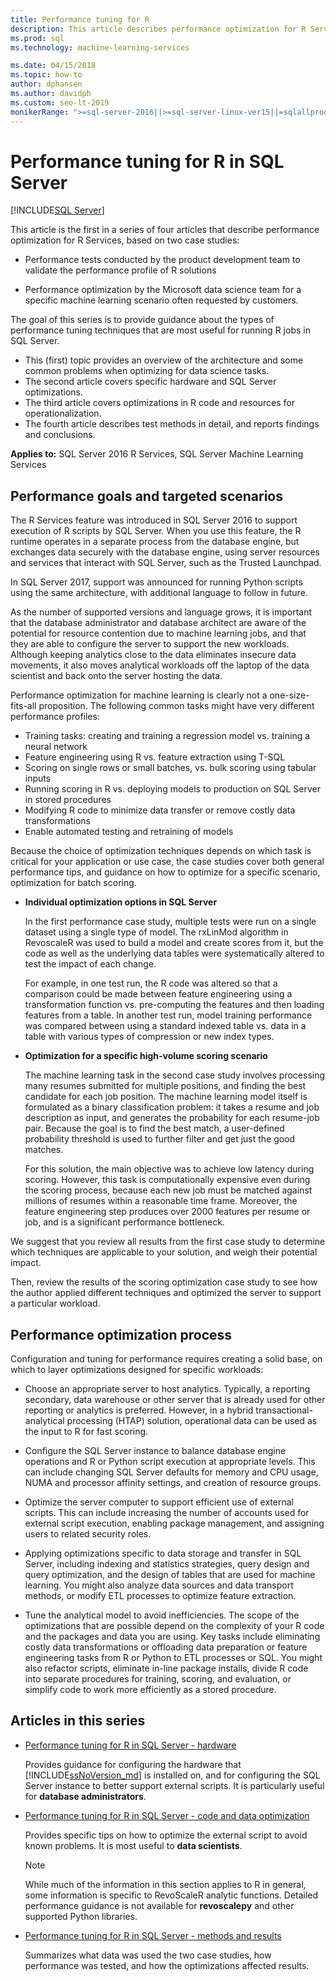 ```yaml
---
title: Performance tuning for R
description: This article describes performance optimization for R Services.
ms.prod: sql
ms.technology: machine-learning-services

ms.date: 04/15/2018  
ms.topic: how-to
author: dphansen
ms.author: davidph
ms.custom: seo-lt-2019
monikerRange: ">=sql-server-2016||>=sql-server-linux-ver15||=sqlallproducts-allversions"
---
```

# Performance tuning for R in SQL Server
 [!INCLUDE[SQL Server](../../includes/applies-to-version/_ssnoversion.md)]

This article is the first in a series of four articles that describe performance optimization for R Services, based on two case studies:

- Performance tests conducted by the product development team to validate the performance profile of R solutions

- Performance optimization by the Microsoft data science team for a specific machine learning scenario often requested by customers.

The goal of this series is to provide guidance about the types of performance tuning techniques that are most useful for running R jobs in SQL Server.

+ This (first) topic provides an overview of the architecture and some common problems when optimizing for data science tasks.
+ The second article covers specific hardware and SQL Server optimizations.
+ The third article covers optimizations in R code and resources for operationalization.
+ The fourth article describes test methods in detail, and reports findings and conclusions.

**Applies to:** SQL Server 2016 R Services, SQL Server Machine Learning Services

## Performance goals and targeted scenarios

The R Services feature was introduced in SQL Server 2016 to support execution of R scripts by SQL Server. When you use this feature, the R runtime operates in a separate process from the database engine, but exchanges data securely with the database engine, using server resources and services that interact with SQL Server, such as the Trusted Launchpad.

In SQL Server 2017, support was announced for running Python scripts using the same architecture, with additional language to follow in future.

As the number of supported versions and language grows, it is important that the database administrator and database architect are aware of the potential for resource contention due to machine learning jobs, and that they are able to configure the server to support the new workloads. Although keeping analytics close to the data eliminates insecure data movements, it also moves analytical workloads off the laptop of the data scientist and back onto the server hosting the data.

Performance optimization for machine learning is clearly not a one-size-fits-all proposition. The following common tasks might have very different performance profiles:

- Training tasks: creating and training a regression model vs. training a neural network
- Feature engineering using R vs. feature extraction using T-SQL
- Scoring on single rows or small batches, vs. bulk scoring using tabular inputs
- Running scoring in R vs. deploying models to production on SQL Server in stored procedures
- Modifying R code to minimize data transfer or remove costly data transformations
- Enable automated testing and retraining of models

Because the choice of optimization techniques depends on which task is critical for your application or use case, the case studies cover both general performance tips, and guidance on how to optimize for a specific scenario, optimization for batch scoring.

+ **Individual optimization options in SQL Server**

    In the first performance case study, multiple tests were run on a single dataset using a single type of model. The rxLinMod algorithm in RevoscaleR was used to build a model and create scores from it, but the code as well as the underlying data tables were systematically altered to test the impact of each change.

    For example, in one test run, the R code was altered so that a comparison could be made between feature engineering using a transformation function vs. pre-computing the features and then loading features from a table. In another test run, model training performance was compared between using a standard indexed table vs. data in a table with various types of compression or new index types.

+ **Optimization for a specific high-volume scoring scenario**

    The machine learning task in the second case study involves processing many resumes submitted for multiple positions, and finding the best candidate for each job position. The machine learning model itself is formulated as a binary classification problem: it takes a resume and job description as input, and generates the probability for each resume-job pair. Because the goal is to find the best match, a user-defined probability threshold is used to further filter and get just the good matches.

    For this solution, the main objective was to achieve low latency during scoring. However, this task is computationally expensive even during the scoring process, because each new job must be matched against millions of resumes within a reasonable time frame. Moreover, the feature engineering step produces over 2000 features per resume or job, and is a significant performance bottleneck.

We suggest that you review all results from the first case study to determine which techniques are applicable to your solution, and weigh their potential impact.

Then, review the results of the scoring optimization case study to see how the author applied different techniques and optimized the server to support a particular workload.

## Performance optimization process

Configuration and tuning for performance requires creating a solid base, on which to layer optimizations designed for specific workloads:

- Choose an appropriate server to host analytics. Typically, a reporting secondary, data warehouse or other server that is already used for other reporting or analytics is preferred. However, in a hybrid transactional-analytical processing (HTAP) solution, operational data can be used as the input to R for fast scoring.

- Configure the SQL Server instance to balance database engine operations and R or Python script execution at appropriate levels. This can include changing SQL Server defaults for memory and CPU usage, NUMA and processor affinity settings, and creation of resource groups.

- Optimize the server computer to support efficient use of external scripts. This can include increasing the number of accounts used for external script execution, enabling package management, and assigning users to related security roles.

- Applying optimizations specific to data storage and transfer in SQL Server, including indexing and statistics strategies, query design and query optimization, and the design of tables that are used for machine learning. You might also analyze data sources and data transport methods, or modify ETL processes to optimize feature extraction.

- Tune the analytical model to avoid inefficiencies. The scope of the optimizations that are possible depend on the complexity of your R code and the packages and data you are using. Key tasks include eliminating costly data transformations or offloading data preparation or feature engineering tasks from R or Python to ETL processes or SQL. You might also refactor scripts, eliminate in-line package installs, divide R code into separate procedures for training, scoring, and evaluation, or simplify code to work more efficiently as a stored procedure.

## Articles in this series

+ [Performance tuning for R in SQL Server - hardware](../r/sql-server-configuration-r-services.md)

    Provides guidance for configuring the hardware that [!INCLUDE[ssNoVersion_md](../../includes/ssnoversion-md.md)] is installed on, and for configuring the SQL Server instance to better support external scripts. It is particularly useful for **database administrators**.

+ [Performance tuning for R in SQL Server - code and data optimization](../r/r-and-data-optimization-r-services.md)

    Provides specific tips on how to optimize the external script to avoid known problems. It is most useful to **data scientists**.

    > [!NOTE]
    > While much of the information in this section applies to R in general, some information is specific to RevoScaleR analytic functions. Detailed performance guidance is not available for **revoscalepy** and other supported Python libraries.
    >

+ [Performance tuning for R in SQL Server - methods and results](../r/performance-case-study-r-services.md)

    Summarizes what data was used the two case studies, how performance was tested, and how the optimizations affected results.

